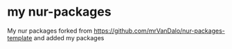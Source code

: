 # my nur-packages

My nur packages forked from https://github.com/mrVanDalo/nur-packages-template and added my packages
